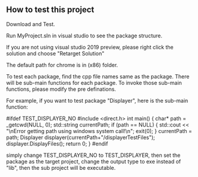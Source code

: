 ## How to test this project

Download and Test.

Run MyProject.sln in visual studio to see the package structure.

If you are not using visual studio 2019 preview, please right click the solution and choose "Retarget Solution"

The default path for chrome is in (x86) folder.

To test each package, find the cpp file names same as the package. There will be sub-main functions for each package. To invoke those sub-main functions, please modify the pre definations.

For example, if you want to test package "Displayer", here is the sub-main function:

#ifdef TEST_DISPLAYER_NO
#include <direct.h>
int main() {
	char* path = _getcwd(NULL, 0);
	std::string currentPath;
	if (path == NULL)
	{
		std::cout << "\nError getting path using windows system call!\n";
		exit(0);
	}
	currentPath = path;
	Displayer displayer(currentPath+"/displayerTestFiles");
	displayer.DisplayFiles();
	return 0;
}
#endif

simply change  TEST_DISPLAYER_NO to TEST_DISPLAYER, then set the package as the target project, change the output type to exe instead of "lib", then the sub project will be executable.

